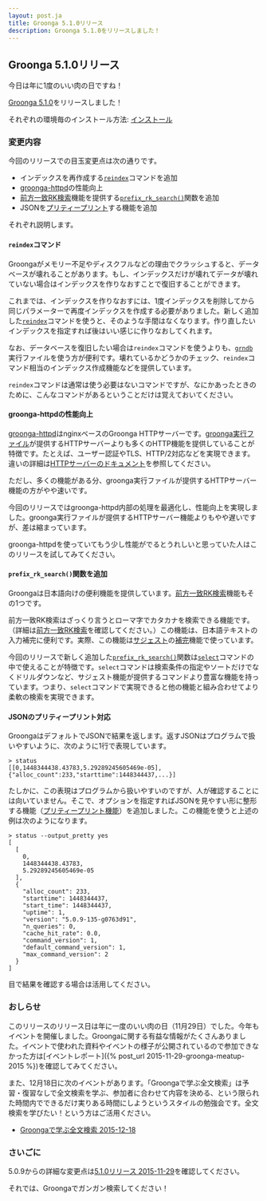 ```yaml
---
layout: post.ja
title: Groonga 5.1.0リリース
description: Groonga 5.1.0をリリースしました！
---
```


## Groonga 5.1.0リリース

今日は年に1度のいい肉の日ですね！

[Groonga 5.1.0](/ja/docs/news.html#release-5-1-0)をリリースしました！

それぞれの環境毎のインストール方法: [インストール](/ja/docs/install.html)

### 変更内容

今回のリリースでの目玉変更点は次の通りです。

  * インデックスを再作成する[`reindex`](/ja/docs/reference/commands/reindex.html)コマンドを追加
  * [groonga-httpd](/ja/docs/reference/executables/groonga-httpd.html)の性能向上
  * [前方一致RK検索](/ja/docs/reference/operations/prefix_rk_search.html)機能を提供する[`prefix_rk_search()`](/ja/docs/reference/functions/prefix_rk_search.html)関数を追加
  * JSONを[プリティープリント](/ja/docs/reference/command/pretty_print.html)する機能を追加

それぞれ説明します。

#### `reindex`コマンド

Groongaがメモリー不足やディスクフルなどの理由でクラッシュすると、データベースが壊れることがあります。もし、インデックスだけが壊れてデータが壊れていない場合はインデックスを作りなおすことで復旧することができます。

これまでは、インデックスを作りなおすには、1度インデックスを削除してから同じパラメーターで再度インデックスを作成する必要がありました。新しく追加した[`reindex`](/ja/docs/reference/commands/reindex.html)コマンドを使うと、そのような手間はなくなります。作り直したいインデックスを指定すれば後はいい感じに作りなおしてくれます。

なお、データベースを復旧したい場合は`reindex`コマンドを使うよりも、[`grndb`](/ja/docs/reference/executables/grndb.html)実行ファイルを使う方が便利です。壊れているかどうかのチェック、`reindex`コマンド相当のインデックス作成機能などを提供しています。

`reindex`コマンドは通常は使う必要はないコマンドですが、なにかあったときのために、こんなコマンドがあるということだけは覚えておいてください。

#### groonga-httpdの性能向上

[groonga-httpd](/ja/docs/reference/executables/groonga-httpd.html)はnginxベースのGroonga HTTPサーバーです。[groonga実行ファイル](/ja/docs/reference/executables/groonga.html)が提供するHTTPサーバーよりも多くのHTTP機能を提供していることが特徴です。たとえば、ユーザー認証やTLS、HTTP/2対応などを実現できます。違いの詳細は[HTTPサーバーのドキュメント](/ja/docs/server/http.html)を参照してください。

ただし、多くの機能がある分、groonga実行ファイルが提供するHTTPサーバー機能の方がやや速いです。

今回のリリースではgroonga-httpd内部の処理を最適化し、性能向上を実現しました。groonga実行ファイルが提供するHTTPサーバー機能よりもやや遅いですが、差は縮まっています。

groonga-httpdを使っていてもう少し性能がでるとうれしいと思っていた人はこのリリースを試してみてください。

#### `prefix_rk_search()`関数を追加

Groongaは日本語向けの便利機能を提供しています。[前方一致RK検索](/ja/docs/reference/operations/prefix_rk_search.html)機能もその1つです。

前方一致RK検索はざっくり言うとローマ字でカタカナを検索できる機能です。（詳細は[前方一致RK検索](/ja/docs/reference/operations/prefix_rk_search.html)を確認してください。）この機能は、日本語テキストの入力補完に便利です。実際、この機能は[サジェスト](/ja/docs/reference/suggest.html)の[補完](/ja/docs/reference/suggest/completion.html)機能で使っています。

今回のリリースで新しく追加した[`prefix_rk_search()`](/ja/docs/reference/functions/prefix_rk_search.html)関数は[`select`](/ja/docs/reference/commands/select.html)コマンドの中で使えることが特徴です。`select`コマンドは検索条件の指定やソートだけでなくドリルダウンなど、サジェスト機能が提供するコマンドより豊富な機能を持っています。つまり、`select`コマンドで実現できると他の機能と組み合わせてより柔軟の検索を実現できます。

#### JSONのプリティープリント対応

GroongaはデフォルトでJSONで結果を返します。返すJSONはプログラムで扱いやすいように、次のように1行で表現しています。

```text
> status
[[0,1448344438.43783,5.29289245605469e-05],{"alloc_count":233,"starttime":1448344437,...}]
```

たしかに、この表現はプログラムから扱いやすいのですが、人が確認することには向いていません。そこで、オプションを指定すればJSONを見やすい形に整形する機能（[プリティープリント機能](/ja/docs/reference/command/pretty_print.html)）を追加しました。この機能を使うと上述の例は次のようになります。

```text
> status --output_pretty yes
[
  [
    0,
    1448344438.43783,
    5.29289245605469e-05
  ],
  {
    "alloc_count": 233,
    "starttime": 1448344437,
    "start_time": 1448344437,
    "uptime": 1,
    "version": "5.0.9-135-g0763d91",
    "n_queries": 0,
    "cache_hit_rate": 0.0,
    "command_version": 1,
    "default_command_version": 1,
    "max_command_version": 2
  }
]
```

目で結果を確認する場合は活用してください。

### おしらせ

このリリースのリリース日は年に一度のいい肉の日（11月29日）でした。今年もイベントを開催しました。Groongaに関する有益な情報がたくさんありました。イベントで使われた資料やイベントの様子が公開されているので参加できなかった方は[イベントレポート]({% post_url 2015-11-29-groonga-meatup-2015 %})を確認してみてください。

また、12月18日に次のイベントがあります。「Groongaで学ぶ全文検索」は予習・復習なしで全文検索を学ぶ、参加者に合わせて内容を決める、という限られた時間内でできるだけ実りある時間にしようというスタイルの勉強会です。全文検索を学びたい！という方はご活用ください。

  * [Groongaで学ぶ全文検索 2015-12-18](https://groonga.doorkeeper.jp/events/35021)

### さいごに

5.0.9からの詳細な変更点は[5.1.0リリース 2015-11-29](/ja/docs/news.html#release-5-1-0)を確認してください。

それでは、Groongaでガンガン検索してください！
